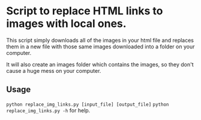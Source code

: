 # Script to replace HTML links to images with local ones.
This script simply downloads all of the images in your html file and replaces them in a new file with those same images downloaded into a folder on your computer.

It will also create an images folder which contains the images, so they don't cause a huge mess on your computer.
## Usage
``python replace_img_links.py [input_file] [output_file]``
``python replace_img_links.py -h`` for help.
